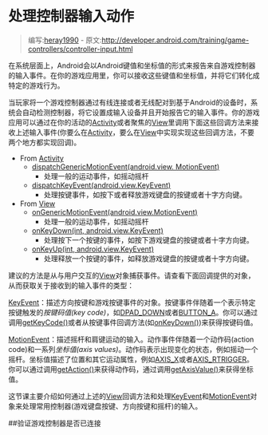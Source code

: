 # 处理控制器输入动作

> 编写:[heray1990](https://github.com/heray1990) - 原文:<http://developer.android.com/training/game-controllers/controller-input.html>

在系统层面上，Android会以Android键值和坐标值的形式来报告来自游戏控制器的输入事件。在你的游戏应用里，你可以接收这些键值和坐标值，并将它们转化成特定的游戏行为。

当玩家将一个游戏控制器通过有线连接或者无线配对到基于Android的设备时，系统会自动检测控制器，将它设置成输入设备并且开始报告它的输入事件。你的游戏应用可以通过在你的活动的[Activity](http://developer.android.com/reference/android/app/Activity.html)或者聚焦的[View](http://developer.android.com/reference/android/view/View.html)里调用下面这些回调方法来接收上述输入事件(你要么在[Activity](http://developer.android.com/reference/android/app/Activity.html)，要么在[View](http://developer.android.com/reference/android/view/View.html)中实现实现这些回调方法，不要两个地方都实现回调)。

* From [Activity](http://developer.android.com/reference/android/app/Activity.html)
	* [dispatchGenericMotionEvent(android.view. MotionEvent)](http://developer.android.com/reference/android/app/Activity.html#dispatchGenericMotionEvent(android.view.MotionEvent))
		* 处理一般的运动事件，如摇动摇杆
	* [dispatchKeyEvent(android.view.KeyEvent)](http://developer.android.com/reference/android/app/Activity.html#dispatchKeyEvent(android.view.KeyEvent))
		* 处理按键事件，如按下或者释放游戏键盘的按键或者十字方向键。
* From [View](http://developer.android.com/reference/android/view/View.html)
	* [onGenericMotionEvent(android.view.MotionEvent)](http://developer.android.com/reference/android/view/View.html#onGenericMotionEvent(android.view.MotionEvent))
		* 处理一般的运动事件，如摇动摇杆
	* <a href="http://developer.android.com/reference/android/view/View.html#onKeyDown(int, android.view.KeyEvent)">onKeyDown(int, android.view.KeyEvent)</a>
		* 处理按下一个按键的事件，如按下游戏键盘的按键或者十字方向键。
	* <a href="http://developer.android.com/reference/android/view/View.html#onKeyUp(int, android.view.KeyEvent)">onKeyUp(int, android.view.KeyEvent)</a>
		* 处理释放一个按键的事件，如释放游戏键盘的按键或者十字方向键。

建议的方法是从与用户交互的[View](http://developer.android.com/reference/android/view/View.html)对象捕获事件。请查看下面回调提供的对象，从而获取关于接收到的输入事件的类型：

[KeyEvent](http://developer.android.com/reference/android/view/KeyEvent.html)：描述方向按键和游戏按键事件的对象。按键事件伴随着一个表示特定按键触发的*按键码值(key code)*，如[DPAD_DOWN](http://developer.android.com/reference/android/view/KeyEvent.html#KEYCODE_DPAD_DOWN)或者[BUTTON_A](http://developer.android.com/reference/android/view/KeyEvent.html#KEYCODE_BUTTON_A)。你可以通过调用[getKeyCode()](http://developer.android.com/reference/android/view/KeyEvent.html#getKeyCode())或者从按键事件回调方法(如<a href="http://developer.android.com/reference/android/view/View.html#onKeyDown(int, android.view.KeyEvent)">onKeyDown()</a>)来获得按键码值。

[MotionEvent](http://developer.android.com/reference/android/view/MotionEvent.html)：描述摇杆和肩键运动的输入。动作事件伴随着一个动作码(action code)和一系列*坐标值(axis values)*。动作码表示出现变化的状态，例如摇动一个摇杆。坐标值描述了位置和其它运动属性，例如[AXIS_X](http://developer.android.com/reference/android/view/MotionEvent.html#AXIS_X)或者[AXIS_RTRIGGER](http://developer.android.com/reference/android/view/MotionEvent.html#AXIS_RTRIGGER)。你可以通过调用[getAction()](http://developer.android.com/reference/android/view/MotionEvent.html#getAction())来获得动作码，通过调用[getAxisValue()](http://developer.android.com/reference/android/view/MotionEvent.html#getAxisValue(int))来获得坐标值。

这节课主要介绍如何通过上述的[View](http://developer.android.com/reference/android/view/View.html)回调方法和处理[KeyEvent](http://developer.android.com/reference/android/view/KeyEvent.html)和[MotionEvent](http://developer.android.com/reference/android/view/MotionEvent.html)对象来处理常用控制器(游戏键盘按键、方向按键和摇杆)的输入。

##验证游戏控制器是否已连接

